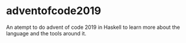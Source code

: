 # adventofcode2019
An atempt to do advent of code 2019 in Haskell to learn more about the language and the tools around it.
